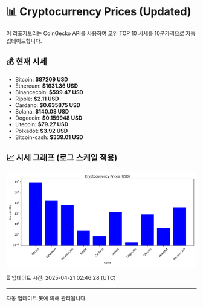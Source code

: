 
# 📊 Cryptocurrency Prices (Updated)

이 리포지토리는 CoinGecko API를 사용하여 코인 TOP 10 시세를 10분가격으로 자동 업데이트합니다.

## 💰 현재 시세
- Bitcoin: **$87209 USD**
- Ethereum: **$1631.36 USD**
- Binancecoin: **$599.47 USD**
- Ripple: **$2.11 USD**
- Cardano: **$0.635875 USD**
- Solana: **$140.08 USD**
- Dogecoin: **$0.159948 USD**
- Litecoin: **$79.27 USD**
- Polkadot: **$3.92 USD**
- Bitcoin-cash: **$339.01 USD**

## 📈 시세 그래프 (로그 스케일 적용)
![Crypto Prices](crypto_prices.png)

⏳ 업데이트 시간: 2025-04-21 02:46:28 (UTC)

---
자동 업데이트 봇에 의해 관리됩니다.

